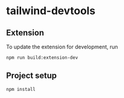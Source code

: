 # tailwind-devtools

## Extension
To update the extension for development, run 
```
npm run build:extension-dev
```

## Project setup
```
npm install
```

